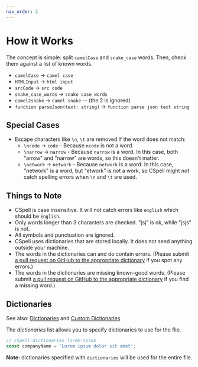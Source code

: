 ```yaml
---
nav_order: 2
---
```


# How it Works

The concept is simple: split `camelCase` and `snake_case` words. Then, check them against a list of known words.

- `camelCase` -> `camel case`
- `HTMLInput` -> `html input`
- `srcCode` -> `src code`
- `snake_case_words` -> `snake case words`
- `camel2snake` -> `camel snake` -- (the 2 is ignored)
- `function parseJson(text: string)` -> `function parse json text string`

## Special Cases

- Escape characters like `\n`, `\t` are removed if the word does not match:
  - `\ncode` -> `code` - Because `ncode` is not a word.
  - `\narrow` -> `narrow` - Because `narrow` is a word. In this case, both "arrow" and "narrow" are words, so this doesn't matter.
  - `\network` -> `network` - Because `network` is a word. In this case, "network" is a word, but "etwork" is not a work, so CSpell might not catch spelling errors when `\n` and `\t` are used. <!-- cspell:ignore etwork -->

## Things to Note

- CSpell is case insensitive. It will not catch errors like `english` which should be `English`.
- Only words longer than 3 characters are checked. "jsj" is ok, while "jsjs" is not. <!-- cspell:ignore jsjs -->
- All symbols and punctuation are ignored.
- CSpell uses dictionaries that are stored locally. It does not send anything outside your machine.
- The words in the dictionaries can and do contain errors. (Please submit [a pull request on GitHub to the appropriate dictionary](https://github.com/streetsidesoftware/cspell-dicts/tree/main/dictionaries) if you spot any errors.)
- The words in the dictionaries are missing known-good words. (Please submit [a pull request on GitHub to the appropriate dictionary](https://github.com/streetsidesoftware/cspell-dicts/tree/main/dictionaries) if you find a missing word.)

## Dictionaries

See also: [Dictionaries](./dictionaries.md) and [Custom Dictionaries](./dictionaries-custom.md)

The _dictionaries_ list allows you to specify dictionaries to use for the file.

```javascript
// cSpell:dictionaries lorem-ipsum
const companyName = 'Lorem ipsum dolor sit amet';
```

**Note:** dictionaries specified with `dictionaries` will be used for the entire file.
